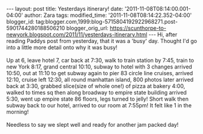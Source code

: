 \-\-- layout: post title: Yesterdays itinerary! date:
\'2011-11-08T08:14:00.001-04:00\' author: Zara tags: modified\_time:
\'2011-11-08T08:14:22.352-04:00\' blogger\_id:
tag:blogger.com,1999:blog-5715804192922968271.post-5901744280188506210
blogger\_orig\_url:
https://scunthorpe-to-newyork.blogspot.com/2011/11/yesterdays-itinerary.html
\-\-- Hi, after reading Paddys post from yesterday, that it was a
\'busy\' day. Thought I\'d go into a little more detail onto why it was
busy!\
\
Up at 6, leave hotel 7, car back at 7:30, walk to train station by 7:45,
train to new York 8:17, grand central 10:10, subway to hotel with 3
changes arrived 10:50, out at 11:10 to get subway again to pier 83
circle line cruises, arrived 12:10, cruise left 12:30, all round
manhattan island, 800 photos later arrived back at 3:30, grabbed
slice(size of whole one!) of pizza at bakery 4:00, walked to times sq
then along broadway to empire state building arrived 5:30, went up
empire state 86 floors, legs turned to jelly! Short walk then subway
back to our hotel, arrived to our room at 7:55pm! It felt like 1 in the
morning!\
\
Needless to say we slept well and ready for another jam packed day!
